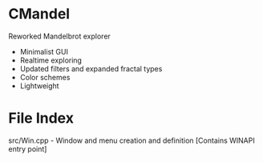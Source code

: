 # CMandel
Reworked Mandelbrot explorer
- Minimalist GUI
- Realtime exploring
- Updated filters and expanded fractal types
- Color schemes
- Lightweight  

# File Index    
src/Win.cpp - Window and menu creation and definition [Contains WINAPI entry point]
